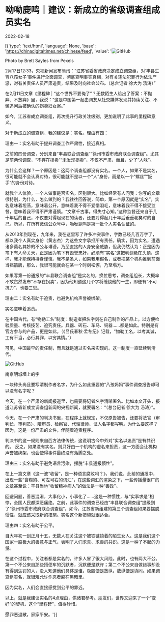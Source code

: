 # 呦呦鹿鸣｜建议：新成立的省级调查组成员实名

2022-02-18

[{'type': 'text/html', 'language': None, 'base': 'https://chinadigitaltimes.net/chinese/feed', 'value': '![GitHub](https://chinadigitaltimes.net/chinese/files/2022/02/image-1645218156942.png)

Photo by Brett Sayles from Pexels

2月17日12:33，央视新闻发布简讯：“江苏省委省政府决定成立调查组，对‘丰县生育八孩女子’事件进行全面调查，彻底查明事实真相，对有关违法犯罪行为依法严惩，对有关责任人员严肃追责，结果及时向社会公布。（总台记者 徐大为 汤涛）”

在2月11日文章《里程碑 | “这个世界不要俺了”？无数陌生人给出了答案：不抛弃、不放弃》里，我说：“这是中国第一起由网友从社交媒体发现并持续关注、不懈追问后被确认的拐卖妇女案。”

如今，江苏省成立调查组，再次提升行政关注级别，更加说明了此事的里程碑意义。

对于新成立的调查组，我的建议是：实名。理由有四：

理由一：实名有助于提升调查工作严肃性，接近真相。

之前的四份调查，分别来自“丰县联合调查组”“徐州市委市政府联合调查组”。尤其是前两份调查，“不存在拐卖”“未发现拐卖”，不仅不严肃，而且，少了“人味”。

为什么会这样？一个原因是：这两个调查组都没有实名。一个人，如果不是实名，很可能就不会认真对待，很可能就不是以一个“人”身份，而是以一个“螺丝”“扳手”的身份对待。

就我个人体验，一个人做事是否实名，区别很大。比如经常有人问我：你写的文章很特别，为什么，怎么做到的？我往往回答说，简单，第一个原因就是“实名”。实名意味着坦荡，意味着公开，意味着我不得不爱惜羽毛，意味着我不得不接受监督，意味着我不得不严肃谨慎。“文章千古事，得失寸心知。”这种监督还来自于几十年后的自己，不仅要对得起现在的读者，还要对得起几十年后垂垂老矣时的自己。所以，在所有微信公众号中，呦呦鹿鸣是第一批个人实名认证的。

从2013年到现在，九年来，我在这里写了许多冲突事件，字数已经几百万字了，都以我个人真实身份（黄志杰）为这些文字承担所有责任。确实，因为实名，遭遇诸多莫名其妙的不公与诽谤，乃至直接的人身安全威胁，但我仍然认为：正是因为笔下有人命关天，正是因为笔下有毁誉忠奸，必须有“实名”这把利剑悬在头顶，这样，我才能保持持身谨慎。我不是圣人，如果我用假名，或者把某个机构推到前面当挡箭牌，那么，我很可能就会在某一个时刻松懈，乃至塌方。

如果写第一份通报的“丰县联合调查组”是实名的，换位思考，调查组组长，大概率不敢贸然发布“不存在拐卖”，因为他知道这几个字将缠绕他的一生，即便有“不可抗力”，也要三思。

理由二：实名有助于追责，也避免机构声誉被绑架。

实名意味着追责。

在中国古代，有“物勒工名”制度：制造者把名字刻在自己制作的产品上，以方便检验质量、考核技艺、追究责任。兵器、砖石、车马、铜器……都是如此。特别是有官方参与的产品，更是如此。（《吕氏春秋·孟冬纪》记载，“物勒工名，以考其诚，工有不当，必行其罪，以穷其情。”）

可见，中国最早的责任制，而且就是通过实名来实现的。这一制度一直延续到清代。

![GitHub](https://chinadigitaltimes.net/chinese/files/2022/02/image-1645218313283.png)

南京明城墙上的字

一块砖头尚且要写清制作者名字，为什么如此重要的“八孩妈妈”事件调查报告却可以没有名字呢？

今天，在一个严肃的新闻报道里，也需要将记者名字清晰署名。比如本文开头，报道江苏省新成立调查组新闻的央视新闻，就要署名：“（总台记者 徐大为 汤涛）”。

今天，在一个严肃的判决书里，在程序上就规定，不仅原告被告，还要将法官（审判长、审判员）、陪审员、检察官、代理律师、证人名字都写明。为什么要这样？因为，这是一份严肃的文件，伴随着追责程序。

判决书的这一规则来自西方法律传统，这说明古今中外对“实名以追责”是有共识的。 反之，如果没有实名，则只好由一个机构的虚名来担责，这一方面会让机构声誉被绑架，也会使得事件最终没有落脚之处。

理由三：实名有助于避免语言污染，摆脱“丰县通报惯性”。

在上一篇文章《这一波“收留”，是一种语言腐败吗？》，我们说，此前的通报中，出现一些“含糊的、可左可右的词汇”，在这些词汇的渲染之下，一些传播量很广的文章甚至说：丰县当地“收留精神病人”的做法是一种“善政”。

回避问题，善恶混淆，大事化小，小事化了……这是一种惯性，与“实事求是”相悖，全国人民都深恶痛绝。之前，此事件的调查已经由“丰县联合调查组”提级到了“徐州市委市政府联合调查组”，如今，江苏省新组建的第三个调查组如果要摆脱惯性，就应该采取新的措施。实名这个新措施就很适合。

理由四：实名有助于公平。

自大年初一到正月十五，无数人在关注这个被铁链锁着的陌生女人。这是我们这个国家一股极大的善意与正气，表明了人们求真、求善的共识。这是一种了不起的力量。

在这个过程中，关注者都是实名的，许多人冒了很大风险。此时，也有两大不公。第一个不公来自那些搭便车的沉默者，沉默便是默许；第二个不公来自做错事却没有得到惩罚的人，没人知道他们具体是谁，隐匿便是放纵，放纵便是协同。如果调查组实名，就很难允许作恶者躲在黑暗里。

因为实名，人们会直接感觉到公平的靠近。

以上，就是我建议实名的4点理由，供诸君参考。朋友们，世界又迎来了一个“变好”的契机，这个“里程碑”，值得珍惜。

愿罪恶退散，家家平安。'}]